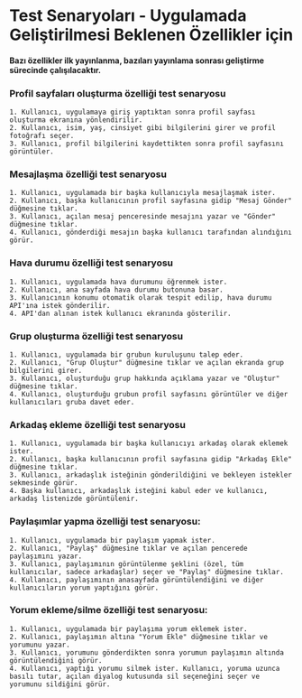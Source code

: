 # Test Senaryoları - Uygulamada Geliştirilmesi Beklenen Özellikler için
  
#### Bazı özellikler ilk yayınlanma, bazıları yayınlama sonrası geliştirme sürecinde çalışılacaktır.

### Profil sayfaları oluşturma özelliği test senaryosu

    1. Kullanıcı, uygulamaya giriş yaptıktan sonra profil sayfası oluşturma ekranına yönlendirilir.
    2. Kullanıcı, isim, yaş, cinsiyet gibi bilgilerini girer ve profil fotoğrafı seçer.
    3. Kullanıcı, profil bilgilerini kaydettikten sonra profil sayfasını görüntüler.

### Mesajlaşma özelliği test senaryosu

    1. Kullanıcı, uygulamada bir başka kullanıcıyla mesajlaşmak ister.
    2. Kullanıcı, başka kullanıcının profil sayfasına gidip "Mesaj Gönder" düğmesine tıklar.
    3. Kullanıcı, açılan mesaj penceresinde mesajını yazar ve "Gönder" düğmesine tıklar.
    4. Kullanıcı, gönderdiği mesajın başka kullanıcı tarafından alındığını görür.

### Hava durumu özelliği test senaryosu

    1. Kullanıcı, uygulamada hava durumunu öğrenmek ister.
    2. Kullanıcı, ana sayfada hava durumu butonuna basar.
    3. Kullanıcının konumu otomatik olarak tespit edilip, hava durumu API'ına istek gönderilir.
    4. API'dan alınan istek kullanıcı ekranında gösterilir.

### Grup oluşturma özelliği test senaryosu

    1. Kullanıcı, uygulamada bir grubun kuruluşunu talep eder.
    2. Kullanıcı, "Grup Oluştur" düğmesine tıklar ve açılan ekranda grup bilgilerini girer.
    3. Kullanıcı, oluşturduğu grup hakkında açıklama yazar ve "Oluştur" düğmesine tıklar.
    4. Kullanıcı, oluşturduğu grubun profil sayfasını görüntüler ve diğer kullanıcıları gruba davet eder.

### Arkadaş ekleme özelliği test senaryosu

    1. Kullanıcı, uygulamada bir başka kullanıcıyı arkadaş olarak eklemek ister.
    2. Kullanıcı, başka kullanıcının profil sayfasına gidip "Arkadaş Ekle" düğmesine tıklar.
    3. Kullanıcı, arkadaşlık isteğinin gönderildiğini ve bekleyen istekler sekmesinde görür.
    4. Başka kullanıcı, arkadaşlık isteğini kabul eder ve kullanıcı, arkadaş listenizde görüntülenir.

### Paylaşımlar yapma özelliği test senaryosu:

    1. Kullanıcı, uygulamada bir paylaşım yapmak ister.
    2. Kullanıcı, "Paylaş" düğmesine tıklar ve açılan pencerede paylaşımını yazar.
    3. Kullanıcı, paylaşımının görüntülenme şeklini (özel, tüm kullanıcılar, sadece arkadaşlar) seçer ve "Paylaş" düğmesine tıklar.
    4. Kullanıcı, paylaşımının anasayfada görüntülendiğini ve diğer kullanıcıların yorum yaptığını görür.
	
### Yorum ekleme/silme özelliği test senaryosu:

    1. Kullanıcı, uygulamada bir paylaşıma yorum eklemek ister.
    2. Kullanıcı, paylaşımın altına "Yorum Ekle" düğmesine tıklar ve yorumunu yazar.
    3. Kullanıcı, yorumunu gönderdikten sonra yorumun paylaşımın altında görüntülendiğini görür.
    4. Kullanıcı, yaptığı yorumu silmek ister. Kullanıcı, yoruma uzunca basılı tutar, açılan diyalog kutusunda sil seçeneğini seçer ve yorumunu sildiğini görür.